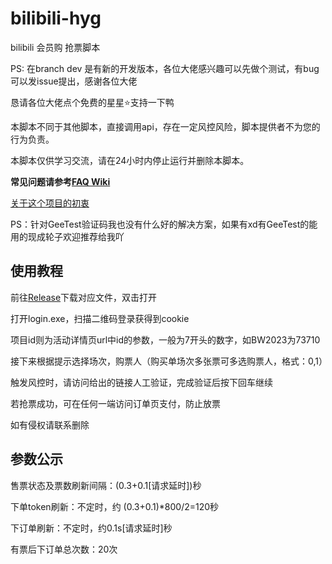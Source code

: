 # bilibili-hyg

bilibili 会员购 抢票脚本

PS: 在branch dev 是有新的开发版本，各位大佬感兴趣可以先做个测试，有bug可以发issue提出，感谢各位大佬

恳请各位大佬点个免费的星星⭐️支持一下鸭

本脚本不同于其他脚本，直接调用api，存在一定风控风险，脚本提供者不为您的行为负责。

本脚本仅供学习交流，请在24小时内停止运行并删除本脚本。

**常见问题请参考**[**FAQ Wiki**](https://github.com/ZianTT/bilibili-hyg/wiki/FAQ)

[关于这个项目的初衷](https://github.com/ZianTT/bilibili-hyg/wiki/%E5%85%B3%E4%BA%8E%E8%BF%99%E4%B8%AA%E9%A1%B9%E7%9B%AE)

PS：针对GeeTest验证码我也没有什么好的解决方案，如果有xd有GeeTest的能用的现成轮子欢迎推荐给我吖

## 使用教程

前往[Release](https://github.com/ZianTT/bilibili-hyg/releases)下载对应文件，双击打开

打开login.exe，扫描二维码登录获得到cookie

项目id则为活动详情页url中id的参数，一般为7开头的数字，如BW2023为73710

接下来根据提示选择场次，购票人（购买单场次多张票可多选购票人，格式：0,1）

触发风控时，请访问给出的链接人工验证，完成验证后按下回车继续

若抢票成功，可在任何一端访问订单页支付，防止放票

如有侵权请联系删除

## 参数公示

售票状态及票数刷新间隔：(0.3+0.1\[请求延时\])秒

下单token刷新：不定时，约 (0.3+0.1)\*800/2=120秒

下订单刷新：不定时，约0.1s\[请求延时\]秒

有票后下订单总次数：20次
